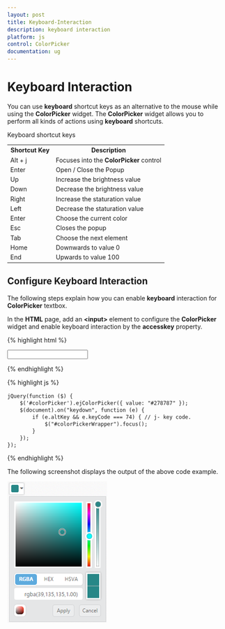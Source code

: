```yaml
---
layout: post
title: Keyboard-Interaction
description: keyboard interaction
platform: js
control: ColorPicker
documentation: ug
---
```


# Keyboard Interaction

You can use **keyboard** shortcut keys as an alternative to the mouse while using the **ColorPicker** widget. The **ColorPicker** widget allows you to perform all kinds of actions using **keyboard** shortcuts.

Keyboard shortcut keys

  <table>
    <tr>
        <th>
            Shortcut Key</th>
        <th>
            Description</th>        
    </tr>
    <tr>
        <td>
            Alt + j              
        </td>
        <td>
            Focuses into the <b>ColorPicker</b> control
        </td>
    </tr>
    <tr>
        <td>
            Enter
        </td>
        <td>
            Open / Close the Popup
        </td>
    </tr>
    <tr>
        <td>
            Up
        </td>
        <td>
            Increase the brightness value
        </td>
    </tr>
    <tr>
        <td>
            Down
        </td>
        <td>
            Decrease the brightness value
        </td>
    </tr>
    <tr>
        <td>
            Right
        </td>
        <td>
            Increase the staturation value
        </td>
    </tr>
    <tr>
        <td>
            Left
        </td>
        <td>
            Decrease the staturation value
        </td>
    </tr>
    <tr>
        <td>
            Enter
        </td>
        <td>
            Choose the current color
        </td>
    </tr>
    <tr>
        <td>
            Esc
        </td>
        <td>
            Closes the popup
        </td>
    </tr>
    <tr>
        <td>
            Tab
        </td>
        <td>
            Choose the next element
        </td>
    </tr>
    <tr>
        <td>
            Home
        </td>
        <td>
            Downwards to value 0
        </td>
    </tr>
    <tr>
        <td>
            End
        </td>
        <td>
            Upwards to value 100
        </td>
    </tr>
</table>

## Configure Keyboard Interaction

The following steps explain how you can enable **keyboard** interaction for **ColorPicker** textbox.

In the **HTML** page, add an **&lt;input&gt;** element to configure the **ColorPicker** widget and enable keyboard interaction by the **accesskey** property.

{% highlight html %}


<input type="text" id="colorPicker" />    

{% endhighlight %}

{% highlight js %}

 
    jQuery(function ($) {
        $('#colorPicker').ejColorPicker({ value: "#278787" });
        $(document).on("keydown", function (e) {
            if (e.altKey && e.keyCode === 74) { // j- key code.
                $("#colorPickerWrapper").focus();
            }
        });
    });

{% endhighlight %}

The following screenshot displays the output of the above code example.



![](/js/ColorPicker/Keyboard-Interaction_images/Keyboard-Interaction_img1.png) 


